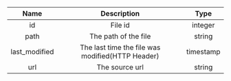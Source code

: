 | Name | Description | Type |
|:----:|:-----------:|:----:|
| id | File id | integer |
| path | The path of the file | string |
| last_modified | The last time the file was modified(HTTP Header) | timestamp |
| url | The source url | string |
